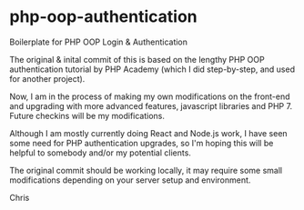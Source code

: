 # php-oop-authentication
Boilerplate for PHP OOP Login &amp; Authentication

The original & inital commit of this is based on the lengthy PHP OOP authentication tutorial by PHP Academy (which I did step-by-step, and used for another project).

Now, I am in the process of making my own modifications on the front-end and upgrading with more advanced features, javascript libraries and PHP 7. Future checkins will be my modifications. 

Although I am mostly currently doing React and Node.js work, I have seen some need for PHP authentication upgrades, so I'm hoping this will be helpful to somebody and/or my potential clients.

The original commit should be working locally, it may require some small modifications depending on your server setup and environment.   

Chris

